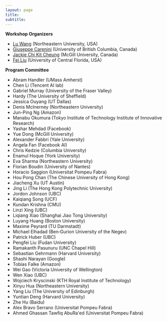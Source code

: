 ```yaml
---
layout: page
title: 
subtitle:
---
```



**Workshop Organizers**

* [Lu Wang](http://www.ccs.neu.edu/home/luwang/) (Northeastern University, USA)
* [Giuseppe Carenini](http://www.cs.ubc.ca/~carenini/) (University of British Columbia, Canada)
* [Jackie Chi Kit Cheung](http://cs.mcgill.ca/~jcheung/) (McGill University, Canada)
* [Fei Liu](http://www.cs.ucf.edu/~feiliu/) (University of Central Florida, USA)



**Program Committee**

* Abram Handler (UMass Amherst)
* Chen Li (Tencent AI lab)
* Gabriel Murray (University of the Fraser Valley)
* Hardy (The University of Sheffield)
* Jessica Ouyang (UT Dallas)
* Denis McInerney (Northeastern University)
* Jun-Ping Ng (Amazon)
* Manabu Okumura (Tokyo Institute of Technology Institute of Innovative Research)
* Yashar Mehdad (Facebook)
* Yue Dong (McGill University)
* Alexander Fabbri (Yale University)
* Angela Fan (Facebook AI)
* Chris Kedzie (Columbia University)
* Enamul Hoque (York University)
* Eva Sharma (Northeastern University)
* Florian Boudin (University of Nantes)
* Horacio Saggion (Universitat Pompeu Fabra)
* Hou Pong Chan (The Chinese University of Hong Kong)
* Jiacheng Xu (UT Austin)
* Jing Li (The Hong Kong Polytechnic University)
* Jordon Johnson (UBC)
* Kaiqiang Song (UCF)
* Kundan Krishna (CMU)
* Linzi Xing (UBC)
* Liqiang Xiao (Shanghai Jiao Tong University)
* Luyang Huang (Boston University)
* Maxime Peyrard (TU Darmstadt)
* Michael Elhadad (Ben‑Gurion University of the Negev)
* Patrick Huber (UBC)
* Pengfei Liu (Fudan University)
* Ramakanth Pasunuru (UNC Chapel Hill)
* Sebastian Gehrmann (Harvard University)
* Shashi Narayan (Google)
* Tobias Falke (Amazon)
* Wei Gao (Victoria University of Wellington)
* Wen Xiao (UBC)
* Wojciech Kryscinski (KTH Royal Institute of Technology)
* Xinyu Hua (Northeastern University)
* Yang Liu (The University of Edinburgh)
* Yuntian Deng (Harvard University)
* Zhe Hu (Baidu)
* Alex Bravo Serrano (Universitat Pompeu Fabra)
* Ahmed Ghassan Tawfiq AbuRa'ed (Universitat Pompeu Fabra)


